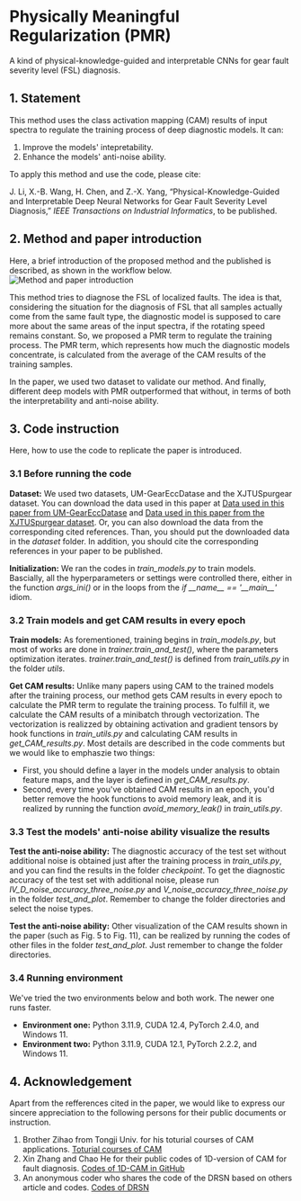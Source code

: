 # Physically Meaningful Regularization (PMR)
A kind of physical-knowledge-guided and interpretable CNNs for gear fault severity level (FSL) diagnosis.

## 1.	Statement
This method uses the class activation mapping (CAM) results of input spectra to regulate the training process of deep diagnostic models.
It can:

1) Improve the models' intepretability.
2) Enhance the models' anti-noise ability.

To apply this method and use the code, please cite:

J. Li, X.-B. Wang, H. Chen, and Z.-X. Yang, “Physical-Knowledge-Guided and Interpretable Deep Neural Networks for Gear Fault Severity Level Diagnosis,” _IEEE Transactions on Industrial Informatics_, to be published.

## 2.	Method and paper introduction
Here, a brief introduction of the proposed method and the published is described, as shown in the workflow below.
![Method and paper introduction](https://github.com/user-attachments/assets/e9d467de-ba67-40b8-b8b4-3aee8ab90b93)

This method tries to diagnose the FSL of localized faults. The idea is that, considering the situation for the diagnosis of FSL that all samples actually come from the same fault type, the diagnostic model is supposed to care more about the same areas of the input spectra, if the rotating speed remains constant. So, we proposed a PMR term to regulate the training process. The PMR term, which represents how much the diagnostic models concentrate, is calculated from the average of the CAM results of the training samples.

In the paper, we used two dataset to validate our method. And finally, different deep models with PMR outperformed that without, in terms of both the interpretability and anti-noise ability.

<!-- 
![image](https://github.com/LeeJMJM/PMR/assets/93640564/d8186cbe-13c4-4736-baaa-144d21c18cc7) 

Spectrum as input

![image](https://github.com/LeeJMJM/PMR/assets/93640564/2e7ef798-eba3-4d7a-8cc4-f0b859106c69)

The focused areas are scattered (two models without PMR)

![image](https://github.com/LeeJMJM/PMR/assets/93640564/e58c3cd3-139e-4807-8a43-7a4279b4c70e)

The focused areas are concerntrated (two models with PMR)
-->

## 3.	Code instruction
Here, how to use the code to replicate the paper is introduced.

### 3.1 Before running the code
**Dataset:** We used two datasets, UM-GearEccDatase and the XJTUSpurgear dataset. You can download the data used in this paper at [Data used in this paper from UM-GearEccDatase](https://drive.google.com/file/d/1zNxpOZuNije8oOqHQX7HxxiOn9NmmRTB/view?usp=sharing) and [Data used in this paper from the XJTUSpurgear dataset](https://drive.google.com/file/d/10-3or-IHJWOh2au0cNP6Yngv1itVu6Fm/view?usp=sharing). Or, you can also download the data from the corresponding cited references. Than, you should put the downloaded data in the _dataset_ folder. In addition, you should cite the corresponding references in your paper to be published.

**Initialization:** We ran the codes in _train_models.py_ to train models. Bascially, all the hyperparameters or settings were controlled there, either in the function _args\_ini()_ or in the loops from the _if \_\_name\_\_ == '\_\_main\_\_'_ idiom.

### 3.2 Train models and get CAM results in every epoch
**Train models:** As forementioned, training begins in _train_models.py_, but most of works are done in _trainer.train_and_test()_, where the parameters optimization iterates. _trainer.train_and_test()_ is defined from _train_utils.py_ in the folder _utils_.

**Get CAM results:** Unlike many papers using CAM to the trained models after the training process, our method gets CAM results in every epoch to calculate the PMR term to regulate the training process. To fulfill it, we calculate the CAM results of a minibatch through vectorization. The vectorization is realizzed by obtaining activation and gradient tensors by hook functions in _train_utils.py_ and calculating CAM results in _get_CAM_results.py_. Most details are described in the code comments but we would like to emphaszie two things:
- First, you should define a layer in the models under analysis to obtain feature maps, and the layer is defined in _get_CAM_results.py_.
- Second, every time you've obtained CAM results in an epoch, you'd better remove the hook functions to avoid memory leak, and it is realized by running the function _avoid_memory_leak()_ in _train_utils.py_.

### 3.3 Test the models' anti-noise ability visualize the results
**Test the anti-noise ability:** The diagnostic accuracy of the test set without additional noise is obtained just after the training process in _train_utils.py_, and you can find the results in the folder _checkpoint_. To get the diagnostic accuracy of the test set with additional noise, please run _IV_D_noise_accuracy_three_noise.py_ and _V_noise_accuracy_three_noise.py_ in the folder _test_and_plot_. Remember to change the folder directories and select the noise types.

**Test the anti-noise ability:** Other visualization of the CAM results shown in the paper (such as Fig. 5 to Fig. 11), can be realized by running the codes of other files in the folder _test_and_plot_. Just remember to change the folder directories.

### 3.4 Running environment
We've tried the two environments below and both work. The newer one runs faster.

- **Environment one:** Python 3.11.9, CUDA 12.4, PyTorch 2.4.0, and Windows 11.
- **Environment two:** Python 3.11.9, CUDA 12.1, PyTorch 2.2.2, and Windows 11.

## 4.	Acknowledgement
Apart from the refferences cited in the paper, we would like to express our sincere appreciation to the following persons for their public documents or instruction.
1. Brother Zihao from Tongji Univ. for his toturial courses of CAM applications. [Toturial courses of CAM](https://www.bilibili.com/video/BV1Ke411g7gm/?spm_id_from=333.337.search-card.all.click&vd_source=8acef43c041b678cb057f182421c1565)
2. Xin Zhang and Chao He for their public codes of 1D-version of CAM for fault diagnosis. [Codes of 1D-CAM in GitHub](https://github.com/liguge/1D-Grad-CAM-for-interpretable-intelligent-fault-diagnosis)
3. An anonymous coder who shares the code of the DRSN based on others article and codes. [Codes of DRSN](https://blog.csdn.net/weixin_47174159/article/details/115409058)


